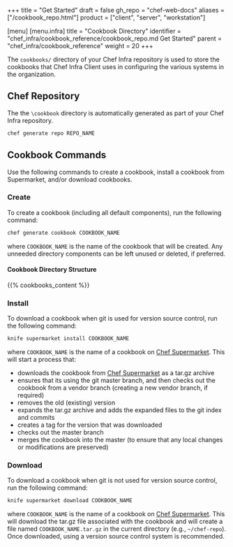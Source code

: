 +++
title = "Get Started"
draft = false
gh_repo = "chef-web-docs"
aliases = ["/cookbook_repo.html"]
product = ["client", "server", "workstation"]

[menu]
  [menu.infra]
    title = "Cookbook Directory"
    identifier = "chef_infra/cookbook_reference/cookbook_repo.md Get Started"
    parent = "chef_infra/cookbook_reference"
    weight = 20
+++

The `cookbooks/` directory of your Chef Infra repository is used to
store the cookbooks that Chef Infra Client uses in configuring the
various systems in the organization.

## Chef Repository

The the `\cookbook` directory is automatically generated as part of your Chef Infra repository.

```bash
chef generate repo REPO_NAME
```

## Cookbook Commands

Use the following commands to create a cookbook, install a cookbook from Supermarket, and/or download cookbooks.

### Create

To create a cookbook (including all default components), run the
following command:

```bash
chef generate cookbook COOKBOOK_NAME
```

where `COOKBOOK_NAME` is the name of the cookbook that will be created.
Any unneeded directory components can be left unused or deleted, if
preferred.

#### Cookbook Directory Structure

{{% cookbooks_content %}}

### Install

To download a cookbook when git is used for version source control, run
the following command:

```bash
knife supermarket install COOKBOOK_NAME
```

where `COOKBOOK_NAME` is the name of a cookbook on [Chef
Supermarket](https://supermarket.chef.io/). This will start a process
that:

- downloads the cookbook from [Chef
    Supermarket](https://supermarket.chef.io/) as a tar.gz archive
- ensures that its using the git master branch, and then checks out
    the cookbook from a vendor branch (creating a new vendor branch, if
    required)
- removes the old (existing) version
- expands the tar.gz archive and adds the expanded files to the git
    index and commits
- creates a tag for the version that was downloaded
- checks out the master branch
- merges the cookbook into the master (to ensure that any local
    changes or modifications are preserved)

### Download

To download a cookbook when git is not used for version source control,
run the following command:

```bash
knife supermarket download COOKBOOK_NAME
```

where `COOKBOOK_NAME` is the name of a cookbook on [Chef
Supermarket](https://supermarket.chef.io/). This will download the
tar.gz file associated with the cookbook and will create a file named
`COOKBOOK_NAME.tar.gz` in the current directory (e.g., `~/chef-repo`).
Once downloaded, using a version source control system is recommended.
